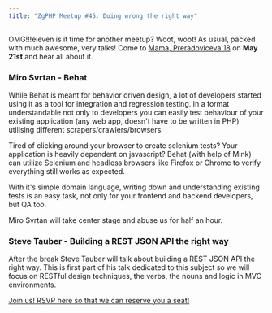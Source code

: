 ```yaml
---
title: "ZgPHP Meetup #45: Doing wrong the right way"
---
```


OMG!!!eleven is it time for another meetup? Woot, woot! As usual, packed with much awesome, very talks! Come to
[Mama, Preradoviceva 18](https://www.google.com/maps/place/Preradoviceva+18,+Zagreb,+Croatia/@45.810158,15.974297,17z) 
on **May 21st** and hear all about it.

### Miro Svrtan - Behat

While Behat is meant for behavior driven design, a lot of developers started using it as a tool for integration and 
regression testing. In a format understandable not only to developers you can easily test behaviour of your existing 
application (any web app, doesn't have to be written in PHP) utilising different scrapers/crawlers/browsers.

Tired of clicking around your browser to create selenium tests? Your application is heavily dependent on javascript? 
Behat (with help of Mink) can utilize Selenium and headless browsers like Firefox or Chrome to verify everything still 
works as expected.

With it's simple domain language, writing down and understanding existing tests is an easy task, not only for your frontend 
and backend developers, but QA too.

Miro Svrtan will take center stage and abuse us for half an hour.

### Steve Tauber - Building a REST JSON API the right way

After the break Steve Tauber will talk about building a REST JSON API the right way. This is first part of his talk 
dedicated to this subject so we will focus on RESTful design techniques, the verbs, the nouns and logic in MVC 
environments. 

<a class="btn btn-info" href="http://www.meetup.com/ZgPHP-meetup/events/205929212/" target="_blank">
Join us! RSVP here so that we can reserve you a seat!</a>
